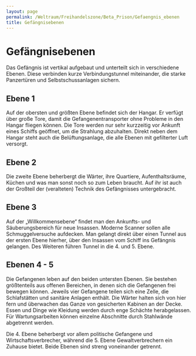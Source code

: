 ```yaml
---
layout: page
permalink: /Weltraum/Freihandelszone/Beta_Prison/Gefaengnis_ebenen
title: Gefängnisebenen
---
```



# Gefängnisebenen


Das Gefängnis ist vertikal aufgebaut und unterteilt sich in verschiedene Ebenen. Diese verbinden kurze Verbindungstunnel miteinander, die starke Panzertüren und Selbstschussanlagen sichern.

## Ebene 1

Auf der obersten und größten Ebene befindet sich der Hangar. Er verfügt über große Tore, damit die Gefangenentransporter ohne Probleme in den Hangar fliegen können. Die Tore werden nur sehr kurzzeitig vor Ankunft eines Schiffs geöffnet, um die Strahlung abzuhalten. Direkt neben dem Hangar steht auch die Belüftungsanlage, die alle Ebenen mit gefilterter Luft versorgt.

## Ebene 2

Die zweite Ebene beherbergt die Wärter, ihre Quartiere, Aufenthaltsräume, Küchen und was man sonst noch so zum Leben braucht. Auf ihr ist auch der Großteil der (veralteten) Technik des Gefängnisses untergebracht.

## Ebene 3

Auf der „Willkommensebene“ findet man den Ankunfts- und Säuberungsbereich für neue Insassen. Moderne Scanner sollen alle Schmuggelversuche aufdecken. Man gelangt direkt über einen Tunnel aus der ersten Ebene hierher, über den Insassen vom Schiff ins Gefängnis gelangen. Des Weiteren führen Tunnel in die 4. und 5. Ebene.

## Ebenen 4 - 5

Die Gefangenen leben auf den beiden untersten Ebenen. Sie bestehen größtenteils aus offenen Bereichen, in denen sich die Gefangenen frei bewegen können. Jeweils vier Gefangene teilen sich eine Zelle, die Schlafstätten und sanitäre Anlagen enthält. Die Wärter halten sich von hier fern und überwachen das Ganze von gesicherten Kabinen an der Decke. Essen und Dinge wie Kleidung werden durch enge Schächte herabgelassen. Für Wartungsarbeiten können einzelne Abschnitte durch Stahlwände abgetrennt werden.

Die 4. Ebene beherbergt vor allem politische Gefangene und Wirtschaftsverbrecher, während die 5. Ebene Gewaltverbrechern ein Zuhause bietet. Beide Ebenen sind streng voneinander getrennt.



